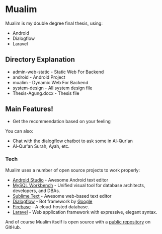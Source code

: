 # Mualim

Mualim is my double degree final thesis, using:

  - Android
  - Dialogflow
  - Laravel

## Directory Explanation

  - admin-web-static - Static Web For Backend 
  - android - Android Project
  - mualim - Dynamic Web For Backend
  - system-design - All system design file
  - Thesis-Agung.docx - Thesis file

## Main Features!

  - Get the recommendation based on your feeling


You can also:
  - Chat with the dialogflow chatbot to ask some in Al-Qur'an
  - Al-Qur'an Surah, Ayah, etc.

### Tech

Mualim uses a number of open source projects to work properly:

* [Android Studio](https://www.google.com/search?q=android+studio&oq=android+studio&aqs=chrome..69i57j0l7.1567j0j4&sourceid=chrome&ie=UTF-8) - Awesome Android text editor
* [MySQL Workbench](https://www.mysql.com/products/workbench/) - Unified visual tool for database architects, developers, and DBAs.
* [Sublime Text](https://www.sublimetext.com/) - Awesome web-based text editor
* [Dialogflow](https://dialogflow.cloud.google.com/) - Bot framework by [Google](www.google.com)
* [Firebase](https://firebase.google.com/?hl=id) - A cloud-hosted database.
* [Laravel](https://laravel.com/) - Web application framework with expressive, elegant syntax.

And of course Mualim itself is open source with a [public repository](https://github.com/adhantra/thesis)
 on GitHub.
